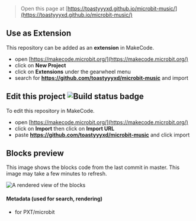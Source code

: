 
> Open this page at [https://toastyyyxd.github.io/microbit-music/](https://toastyyyxd.github.io/microbit-music/)

## Use as Extension

This repository can be added as an **extension** in MakeCode.

* open [https://makecode.microbit.org/](https://makecode.microbit.org/)
* click on **New Project**
* click on **Extensions** under the gearwheel menu
* search for **https://github.com/toastyyyxd/microbit-music** and import

## Edit this project ![Build status badge](https://github.com/toastyyyxd/microbit-music/workflows/MakeCode/badge.svg)

To edit this repository in MakeCode.

* open [https://makecode.microbit.org/](https://makecode.microbit.org/)
* click on **Import** then click on **Import URL**
* paste **https://github.com/toastyyyxd/microbit-music** and click import

## Blocks preview

This image shows the blocks code from the last commit in master.
This image may take a few minutes to refresh.

![A rendered view of the blocks](https://github.com/toastyyyxd/microbit-music/raw/master/.github/makecode/blocks.png)

#### Metadata (used for search, rendering)

* for PXT/microbit
<script src="https://makecode.com/gh-pages-embed.js"></script><script>makeCodeRender("{{ site.makecode.home_url }}", "{{ site.github.owner_name }}/{{ site.github.repository_name }}");</script>
